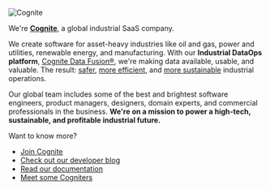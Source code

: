 ![Cognite](https://f.hubspotusercontent10.net/hubfs/6407318/Background_01.png)

We're **[Cognite](https://www.cognite.com/en/)**, a global industrial SaaS company.

We create software for asset-heavy industries like oil and gas, power and utilities, renewable energy, and manufacturing. With our **Industrial DataOps platform**, [Cognite Data Fusion®](https://www.cognite.com/en/product/cognite_data_fusion_industrial_dataops_platform), we're making data available, usable, and valuable. The result: [safer](https://www.cognite.com/customers_stories/dataops-oilgas-improving-vessel-crew-safety), [more efficient](https://www.cognite.com/en/customers_stories/dataops-power-utilities-power-system-analysis), and [more sustainable](https://www.cognite.com/en/customers_stories/dataops-oil-gas-reducing-co2-emissions) industrial operations.

Our global team includes some of the best and brightest software engineers, product managers, designers, domain experts, and commercial professionals in the business. **We're on a mission to power a high-tech, sustainable, and profitable industrial future.**

Want to know more?
* [Join Cognite](https://www.cognite.com/company/careers)
* [Check out our developer blog](https://medium.com/cognite)
* [Read our documentation](https://docs.cognite.com/)
* [Meet some Cogniters](https://www.cognite.com/en/blog/tag/employee-stories)
